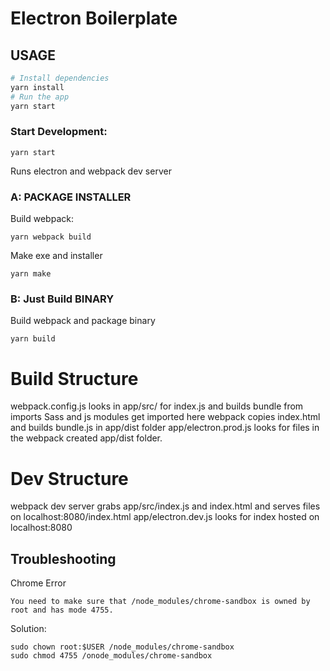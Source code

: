 # Electron Boilerplate

## USAGE

```bash
# Install dependencies
yarn install
# Run the app
yarn start
```

### Start Development:
```
yarn start
```
Runs electron and webpack dev server

### A: PACKAGE INSTALLER
Build webpack:
```
yarn webpack build
```
Make exe and installer
```
yarn make
```
### B: Just Build BINARY
Build webpack and package binary
```
yarn build
```

# Build Structure
webpack.config.js
looks in app/src/ for index.js and builds bundle from imports
Sass and js modules get imported here
webpack copies index.html and builds bundle.js in app/dist folder
app/electron.prod.js looks for files in the webpack created app/dist folder. 

# Dev Structure
webpack dev server grabs app/src/index.js and index.html and serves files on localhost:8080/index.html
app/electron.dev.js looks for index hosted on localhost:8080

## Troubleshooting
Chrome Error
```
You need to make sure that /node_modules/chrome-sandbox is owned by root and has mode 4755.
```
Solution:
```
sudo chown root:$USER /node_modules/chrome-sandbox
sudo chmod 4755 /onode_modules/chrome-sandbox
```
